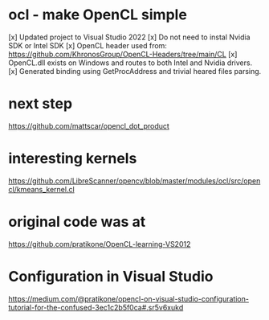 # ocl - make OpenCL simple

[x] Updated project to Visual Studio 2022
[x] Do not need to instal Nvidia SDK or Intel SDK
[x] OpenCL header used from: 
   https://github.com/KhronosGroup/OpenCL-Headers/tree/main/CL
[x] OpenCL.dll exists on Windows and routes to both Intel and Nvidia drivers.
[x] Generated binding using GetProcAddress and trivial heared files parsing.

# next step
https://github.com/mattscar/opencl_dot_product

# interesting kernels

https://github.com/LibreScanner/opencv/blob/master/modules/ocl/src/opencl/kmeans_kernel.cl

# original code was at
https://github.com/pratikone/OpenCL-learning-VS2012

# Configuration in Visual Studio
https://medium.com/@pratikone/opencl-on-visual-studio-configuration-tutorial-for-the-confused-3ec1c2b5f0ca#.sr5v6xukd
